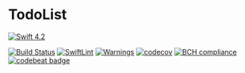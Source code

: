 # TodoList

[![Swift 4.2](https://img.shields.io/badge/Swift-4.2-brightgreen.svg?style=flat)](https://swift.org/)

[![Build Status](https://travis-ci.org/sundance2000/TodoListiOS.svg?branch=master)](https://travis-ci.org/sundance2000/TodoListiOS) [![SwiftLint](https://img.shields.io/badge/SwiftLint-passing-brightgreen.svg)](https://github.com/realm/SwiftLint/) [![Warnings](https://img.shields.io/badge/Warnings-0-brightgreen.svg)]() [![codecov](https://codecov.io/gh/sundance2000/TodoListiOS/branch/master/graph/badge.svg)](https://codecov.io/gh/sundance2000/TodoListiOS) [![BCH compliance](https://bettercodehub.com/edge/badge/sundance2000/TodoListiOS?branch=master)](https://bettercodehub.com/results/sundance2000/TodoListiOS) [![codebeat badge](https://codebeat.co/badges/055dbaa6-b06d-47a4-8e35-ff41410c15d1)](https://codebeat.co/projects/github-com-sundance2000-todolistios-master)
